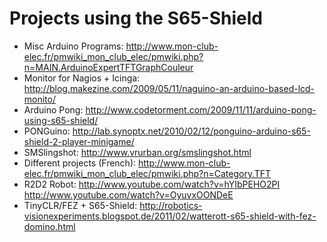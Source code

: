 # Projects using the S65-Shield

* Misc Arduino Programs: http://www.mon-club-elec.fr/pmwiki_mon_club_elec/pmwiki.php?n=MAIN.ArduinoExpertTFTGraphCouleur
* Monitor for Nagios + Icinga: http://blog.makezine.com/2009/05/11/naguino-an-arduino-based-lcd-monito/
* Arduino Pong: http://www.codetorment.com/2009/11/11/arduino-pong-using-s65-shield/
* PONGuino: http://lab.synoptx.net/2010/02/12/ponguino-arduino-s65-shield-2-player-minigame/
* SMSlingshot: http://www.vrurban.org/smslingshot.html
* Different projects (French): http://www.mon-club-elec.fr/pmwiki_mon_club_elec/pmwiki.php?n=Category.TFT
* R2D2 Robot: http://www.youtube.com/watch?v=hYIbPEHO2PI http://www.youtube.com/watch?v=OyuvxOONDeE
* TinyCLR/FEZ + S65-Shield: http://robotics-visionexperiments.blogspot.de/2011/02/watterott-s65-shield-with-fez-domino.html
